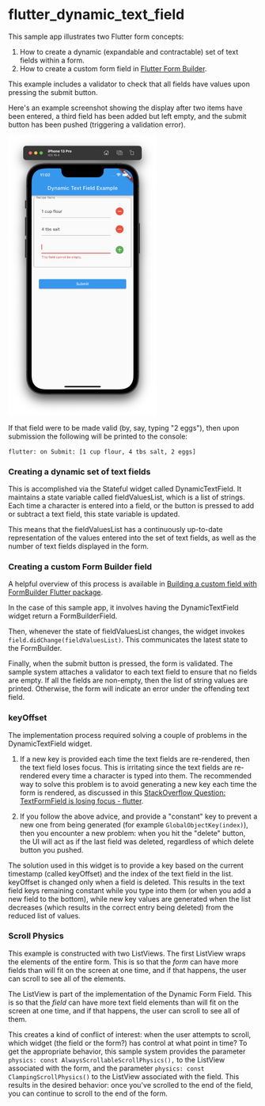 # flutter_dynamic_text_field

This sample app illustrates two Flutter form concepts:

1. How to create a dynamic (expandable and contractable) set of text fields within a form.
2. How to create a custom form field in [Flutter Form Builder](https://pub.dev/packages/flutter_form_builder).

This example includes a validator to check that all fields have values upon pressing the submit button.

Here's an example screenshot showing the display after two items have been entered, a third field has been added but left empty, and the submit button has been pushed (triggering a validation error).

<img width="300px" src="README.png">

If that field were to be made valid (by, say, typing "2 eggs"), then upon submission the following will be printed to the console:

```
flutter: on Submit: [1 cup flour, 4 tbs salt, 2 eggs]
```

### Creating a dynamic set of text fields

This is accomplished via the Stateful widget called DynamicTextField.  It maintains a state variable called fieldValuesList, which is a list of strings. Each time a character is entered into a field, or the button is pressed to add or subtract a text field, this state variable is updated.

This means that the fieldValuesList has a continuously up-to-date representation of the values entered into the set of text fields, as well as the number of text fields displayed in the form. 

### Creating a custom Form Builder field

A helpful overview of this process is available in [Building a custom field with FormBuilder Flutter package](https://medium.com/@danvickmiller/building-a-custom-flutter-form-builder-field-c67e2b2a27f4).

In the case of this sample app, it involves having the DynamicTextField widget return a FormBuilderField. 

Then, whenever the state of fieldValuesList changes, the widget invokes `field.didChange(fieldValuesList)`. This communicates the latest state to the FormBuilder.

Finally, when the submit button is pressed, the form is validated.  The sample system attaches a validator to each text field to ensure that no fields are empty. If all the fields are non-empty, then the list of string values are printed. Otherwise, the form will indicate an error under the offending text field.

### keyOffset 

The implementation process required solving a couple of problems in the DynamicTextField widget.

1. If a new key is provided each time the text fields are re-rendered, then the text field loses focus.  This is irritating since the text fields are re-rendered every time a character is typed into them. The recommended way to solve this problem is to avoid generating a new key each time the form is rendered, as discussed in this [StackOverflow Question: TextFormField is losing focus - flutter](https://stackoverflow.com/questions/48845568/textformfield-is-losing-focus-flutter).

2. If you follow the above advice, and provide a "constant" key to prevent a new one from being generated (for example `GlobalObjectKey(index)`), then you encounter a new problem: when you hit the "delete" button, the UI will act as if the last field was deleted, regardless of which delete button you pushed. 

The solution used in this widget is to provide a key based on the current timestamp (called keyOffset) and the index of the text field in the list.  keyOffset is changed only when a field is deleted. This results in the text field keys remaining constant while you type into them (or when you add a new field to the bottom), while new key values are generated when the list decreases (which results in the correct entry being deleted) from the reduced list of values.

### Scroll Physics

This example is constructed with two ListViews. The first ListView wraps the elements of the entire form. This is so that the *form* can have more fields than will fit on the screen at one time, and if that happens, the user can scroll to see all of the elements. 

The ListView is part of the implementation of the Dynamic Form Field. This is so that the *field* can have more text field elements than will fit on the screen at one time, and if that happens, the user can scroll to see all of them. 

This creates a kind of conflict of interest: when the user attempts to scroll, which widget (the field or the form?) has control at what point in time? To get the appropriate behavior, this sample system provides the parameter `physics: const AlwaysScrollableScrollPhysics(),` to the ListView associated with the form, and the parameter `physics: const ClampingScrollPhysics()` to the ListView associated with the field. This results in the desired behavior: once you've scrolled to the end of the field, you can continue to scroll to the end of the form.  
